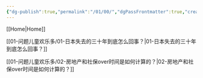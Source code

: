 ```yaml
---
{"dg-publish":true,"permalink":"/01/00/","dgPassFrontmatter":true,"created":"2024-11-30T16:35:56.957+08:00","updated":"2024-11-30T16:48:28.395+08:00"}
---
```



[[Home\|Home]]

[[01-问题儿童欢乐多/01-日本失去的三十年到底怎么回事？\|01-日本失去的三十年到底怎么回事？]]

[[01-问题儿童欢乐多/02-房地产和社保over时间是如何计算的？\|02-房地产和社保over时间是如何计算的？]]



